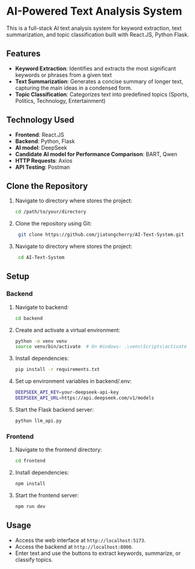 # AI-Powered Text Analysis System

This is a full-stack AI text analysis system for keyword extraction, text summarization, and topic classification built with React.JS, Python Flask.


## Features
- **Keyword Extraction**: Identifies and extracts the most significant keywords or phrases from a given text
- **Text Summarization**: Generates a concise summary of longer text, capturing the main ideas in a condensed form.
- **Topic Classification**: Categorizes text into predefined topics (Sports, Politics, Technology, Entertainment)

## Technology Used

- **Frontend**: React.JS
- **Backend**: Python, Flask
- **AI model**: DeepSeek
- **Candidate AI model for Performance Comparison**: BART, Qwen
- **HTTP Requests**: Axios
- **API Testing**: Postman

## Clone the Repository
1. Navigate to directory where stores the project:

   ```bash
   cd /path/to/your/directory
2. Clone the repository using Git:

   ```bash
    git clone https://github.com/jiatongcherry/AI-Text-System.git
3. Navigate to directory where stores the project:

   ```bash
    cd AI-Text-System

## Setup
### Backend
1. Navigate to backend:

    ```bash
   cd backend
2. Create and activate a virtual environment:

    ```bash
    python -m venv venv
    source venv/bin/activate  # On Windows: .\venv\Scripts\activate
3. Install dependencies:
    ```bash
   pip install -r requirements.txt
4. Set up environment variables in backend/.env:

    ```bash
   DEEPSEEK_API_KEY=your-deepseek-api-key
   DEEPSEEK_API_URL=https://api.deepseek.com/v1/models
5. Start the Flask backend server:
    ```bash
   python llm_api.py

### Frontend
1. Navigate to the frontend directory:
    ```bash
   cd frontend
2. Install dependencies:
    ```bash
   npm install
3. Start the frontend server:
    ```bash
   npm run dev

## Usage
- Access the web interface at `http://localhost:5173`.
- Access the backend at `http://localhost:8000`.
- Enter text and use the buttons to extract keywords, summarize, or classify topics.
